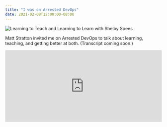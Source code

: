 ```yaml
---
title: "I was on Arrested DevOps"
date: 2021-02-08T12:00:00-08:00
---
```


![Learning to Teach and Learning to Learn with Shelby Spees](https://www.arresteddevops.com/episode/img/learning-to-learn-banner.jpg)

Matt Stratton invited me on Arrested DevOps to talk about learning, teaching, and getting better at both. (Transcript coming soon.)

<iframe src="https://open.spotify.com/embed-podcast/episode/0BQQS375OdeAnZsEIt3UFS" width="100%" height="232" frameborder="0" allowtransparency="true" allow="encrypted-media"></iframe>
